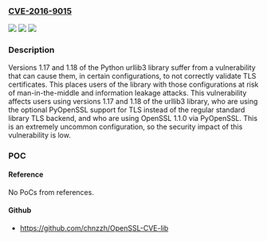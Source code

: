 ### [CVE-2016-9015](https://cve.mitre.org/cgi-bin/cvename.cgi?name=CVE-2016-9015)
![](https://img.shields.io/static/v1?label=Product&message=n%2Fa&color=blue)
![](https://img.shields.io/static/v1?label=Version&message=n%2Fa&color=blue)
![](https://img.shields.io/static/v1?label=Vulnerability&message=n%2Fa&color=brighgreen)

### Description

Versions 1.17 and 1.18 of the Python urllib3 library suffer from a vulnerability that can cause them, in certain configurations, to not correctly validate TLS certificates. This places users of the library with those configurations at risk of man-in-the-middle and information leakage attacks. This vulnerability affects users using versions 1.17 and 1.18 of the urllib3 library, who are using the optional PyOpenSSL support for TLS instead of the regular standard library TLS backend, and who are using OpenSSL 1.1.0 via PyOpenSSL. This is an extremely uncommon configuration, so the security impact of this vulnerability is low.

### POC

#### Reference
No PoCs from references.

#### Github
- https://github.com/chnzzh/OpenSSL-CVE-lib

